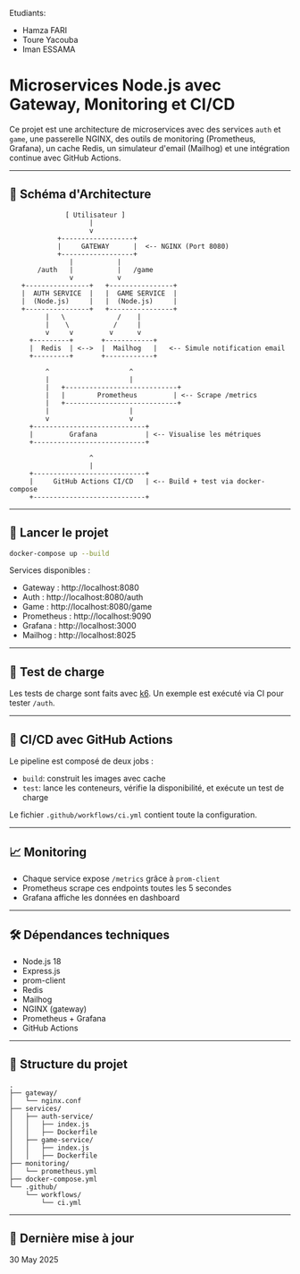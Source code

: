 Etudiants:

- Hamza FARI
- Toure Yacouba
- Iman ESSAMA

# Microservices Node.js avec Gateway, Monitoring et CI/CD

Ce projet est une architecture de microservices avec des services `auth` et `game`, une passerelle NGINX, des outils de monitoring (Prometheus, Grafana), un cache Redis, un simulateur d'email (Mailhog) et une intégration continue avec GitHub Actions.

---

## 📌 Schéma d'Architecture

```
              [ Utilisateur ]
                    |
                    v
            +------------------+
            |     GATEWAY      |  <-- NGINX (Port 8080)
            +------------------+
               |           |
       /auth   |           |   /game
               v           v
   +----------------+   +----------------+
   |  AUTH SERVICE  |   |  GAME SERVICE  |
   |  (Node.js)     |   |  (Node.js)     |
   +----------------+   +----------------+
         |   \             /    |
         |    \           /     |
         v     v         v      v
     +---------+       +------------+
     |  Redis  | <-->  |  Mailhog   |   <-- Simule notification email
     +---------+       +------------+

         ^                    ^
         |                    |
         |   +----------------------------+
         |   |        Prometheus         | <-- Scrape /metrics
         |   +----------------------------+
         |                    |
         v                    v
     +----------------------------+
     |         Grafana            | <-- Visualise les métriques
     +----------------------------+

                    ^
                    |
     +----------------------------+
     |     GitHub Actions CI/CD   | <-- Build + test via docker-compose
     +----------------------------+
```

---

## 🚀 Lancer le projet

```bash
docker-compose up --build
```

Services disponibles :
- Gateway : http://localhost:8080
- Auth : http://localhost:8080/auth
- Game : http://localhost:8080/game
- Prometheus : http://localhost:9090
- Grafana : http://localhost:3000
- Mailhog : http://localhost:8025

---

## 🧪 Test de charge

Les tests de charge sont faits avec [k6](https://k6.io). Un exemple est exécuté via CI pour tester `/auth`.

---

## 🔁 CI/CD avec GitHub Actions

Le pipeline est composé de deux jobs :
- `build`: construit les images avec cache
- `test`: lance les conteneurs, vérifie la disponibilité, et exécute un test de charge

Le fichier `.github/workflows/ci.yml` contient toute la configuration.

---

## 📈 Monitoring

- Chaque service expose `/metrics` grâce à `prom-client`
- Prometheus scrape ces endpoints toutes les 5 secondes
- Grafana affiche les données en dashboard

---

## 🛠️ Dépendances techniques

- Node.js 18
- Express.js
- prom-client
- Redis
- Mailhog
- NGINX (gateway)
- Prometheus + Grafana
- GitHub Actions

---

## 📁 Structure du projet

```
.
├── gateway/
│   └── nginx.conf
├── services/
│   ├── auth-service/
│   │   ├── index.js
│   │   ├── Dockerfile
│   ├── game-service/
│   │   ├── index.js
│   │   ├── Dockerfile
├── monitoring/
│   └── prometheus.yml
├── docker-compose.yml
└── .github/
    └── workflows/
        └── ci.yml
```

---

## 📅 Dernière mise à jour

30 May 2025
